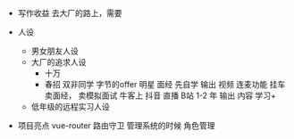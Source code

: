 - 写作收益
    去大厂的路上，需要

- 人设
    - 男女朋友人设
    - 大厂的追求人设
        - 十万
        - 春招   双非同学  字节的offer  明星
            面经 先自学 输出 视频   连麦功能
            挂车卖面经， 卖模拟面试
            牛客上
            抖音 直播 B站
        1-2 年
            输出 内容 学习+
    - 低年级的远程实习人设




- 项目亮点
    vue-router 路由守卫  管理系统的时候 角色管理